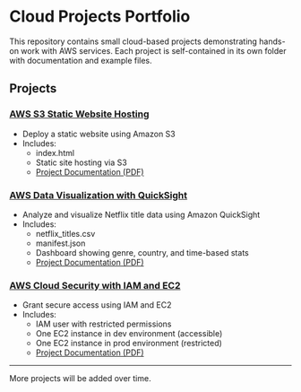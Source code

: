 #  Cloud Projects Portfolio

This repository contains small cloud-based projects demonstrating hands-on work with AWS services. Each project is self-contained in its own folder with documentation and example files.

##  Projects

###  [AWS S3 Static Website Hosting](./AWS%20S3%20static%20website%20hosting/)
- Deploy a static website using Amazon S3  
- Includes:
  - index.html
  - Static site hosting via S3
  - [ Project Documentation (PDF)](./AWS%20S3%20static%20website%20hosting/S3%20static%20website%20hosting%20project.pdf)

###  [AWS Data Visualization with QuickSight](./AWS%20Data%20visualization%20with%20QuickSight/)
- Analyze and visualize Netflix title data using Amazon QuickSight  
- Includes:
  - netflix_titles.csv
  - manifest.json
  - Dashboard showing genre, country, and time-based stats
  - [ Project Documentation (PDF)](./AWS%20Data%20visualization%20with%20QuickSight/AWS-quicksight-project.pdf)

###  [AWS Cloud Security with IAM and EC2](./AWS%20Cloud%20Security%20with%20IAM%20and%20EC2/)
- Grant secure access using IAM and EC2  
- Includes:
  - IAM user with restricted permissions
  - One EC2 instance in dev environment (accessible)
  - One EC2 instance in prod environment (restricted)
  - [ Project Documentation (PDF)](./AWS%20Cloud%20Security%20with%20IAM%20and%20EC2/AWS-security-iam-project.pdf)

---

More projects will be added over time.
